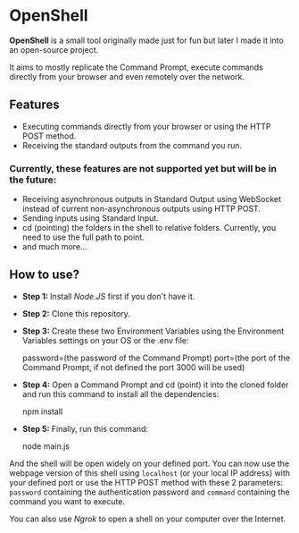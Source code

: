 # OpenShell

**OpenShell** is a small tool originally made just for fun but later I made it into an open-source project.

It aims to mostly replicate the Command Prompt, execute commands directly from your browser and even remotely over the network.

## Features

- Executing commands directly from your browser or using the HTTP POST method.
- Receiving the standard outputs from the command you run.

### Currently, these features are not supported yet but will be in the future:

- Receiving asynchronous outputs in Standard Output using WebSocket instead of current non-asynchronous outputs using HTTP POST.
- Sending inputs using Standard Input.
- cd (pointing) the folders in the shell to relative folders. Currently, you need to use the full path to point.
- and much more...

## How to use?

* **Step 1:** Install *Node.JS* first if you don't have it.

* **Step 2:** Clone this repository.

* **Step 3:** Create these two Environment Variables using the Environment Variables settings on your OS or the .env file:

	password=(the password of the Command Prompt)
	port=(the port of the Command Prompt, if not defined the port 3000 will be used)
	
* **Step 4:** Open a Command Prompt and cd (point) it into the cloned folder and run this command to install all the dependencies:

	npm install
	
* **Step 5:** Finally, run this command:

	node main.js
	
And the shell will be open widely on your defined port. You can now use the webpage version of this shell using `localhost` (or your local IP address) with your defined port or use the HTTP POST method with these 2 parameters: `password` containing the authentication password and `command` containing the command you want to execute.

You can also use *Ngrok* to open a shell on your computer over the Internet.